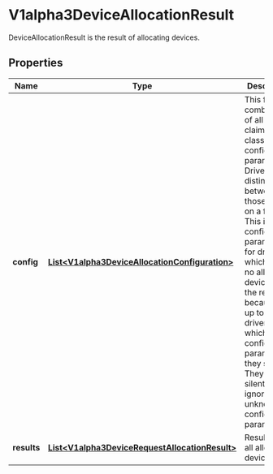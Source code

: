 

# V1alpha3DeviceAllocationResult

DeviceAllocationResult is the result of allocating devices.
## Properties

Name | Type | Description | Notes
------------ | ------------- | ------------- | -------------
**config** | [**List&lt;V1alpha3DeviceAllocationConfiguration&gt;**](V1alpha3DeviceAllocationConfiguration.md) | This field is a combination of all the claim and class configuration parameters. Drivers can distinguish between those based on a flag.  This includes configuration parameters for drivers which have no allocated devices in the result because it is up to the drivers which configuration parameters they support. They can silently ignore unknown configuration parameters. |  [optional]
**results** | [**List&lt;V1alpha3DeviceRequestAllocationResult&gt;**](V1alpha3DeviceRequestAllocationResult.md) | Results lists all allocated devices. |  [optional]



